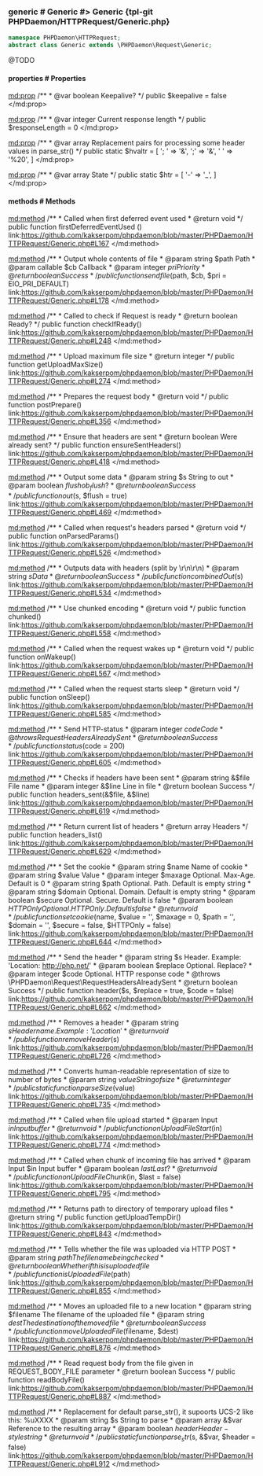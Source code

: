 ### generic # Generic #> Generic {tpl-git PHPDaemon/HTTPRequest/Generic.php}

```php
namespace PHPDaemon\HTTPRequest;
abstract class Generic extends \PHPDaemon\Request\Generic;
```

@TODO

<!-- include-namespace path="\PHPDaemon\HTTPRequest\Generic" level="" access="" -->
#### properties # Properties

<md:prop>
/**
	 * @var boolean Keepalive?
	 */
public $keepalive = false
</md:prop>

<md:prop>
/**
	 * @var integer Current response length
	 */
public $responseLength = 0
</md:prop>

<md:prop>
/**
	 * @var array Replacement pairs for processing some header values in parse_str()
	 */
public static $hvaltr = [
  '; ' => '&',
  ';' => '&',
  ' ' => '%20',
]
</md:prop>

<md:prop>
/**
	 * @var array State
	 */
public static $htr = [
  '-' => '_',
]
</md:prop>

<div class="clearboth"></div>

#### methods # Methods

<md:method>
/**
	 * Called when first deferred event used
	 * @return void
	 */
public function firstDeferredEventUsed ()
link:https://github.com/kakserpom/phpdaemon/blob/master/PHPDaemon/HTTPRequest/Generic.php#L167
</md:method>

<md:method>
/**
	 * Output whole contents of file
	 * @param  string   $path Path
	 * @param  callable $cb   Callback
	 * @param  integer  $pri  Priority
	 * @return boolean        Success
	 */
public function sendfile($path, $cb, $pri = EIO_PRI_DEFAULT)
link:https://github.com/kakserpom/phpdaemon/blob/master/PHPDaemon/HTTPRequest/Generic.php#L178
</md:method>

<md:method>
/**
	 * Called to check if Request is ready
	 * @return boolean Ready?
	 */
public function checkIfReady()
link:https://github.com/kakserpom/phpdaemon/blob/master/PHPDaemon/HTTPRequest/Generic.php#L248
</md:method>

<md:method>
/**
	 * Upload maximum file size
	 * @return integer
	 */
public function getUploadMaxSize()
link:https://github.com/kakserpom/phpdaemon/blob/master/PHPDaemon/HTTPRequest/Generic.php#L274
</md:method>

<md:method>
/**
	 * Prepares the request body
	 * @return void
	 */
public function postPrepare()
link:https://github.com/kakserpom/phpdaemon/blob/master/PHPDaemon/HTTPRequest/Generic.php#L356
</md:method>

<md:method>
/**
	 * Ensure that headers are sent
	 * @return boolean Were already sent?
	 */
public function ensureSentHeaders()
link:https://github.com/kakserpom/phpdaemon/blob/master/PHPDaemon/HTTPRequest/Generic.php#L418
</md:method>

<md:method>
/**
	 * Output some data
	 * @param  string  $s     String to out
	 * @param  boolean $flush ob_flush?
	 * @return boolean        Success
	 */
public function out($s, $flush = true)
link:https://github.com/kakserpom/phpdaemon/blob/master/PHPDaemon/HTTPRequest/Generic.php#L469
</md:method>

<md:method>
/**
	 * Called when request's headers parsed
	 * @return void
	 */
public function onParsedParams()
link:https://github.com/kakserpom/phpdaemon/blob/master/PHPDaemon/HTTPRequest/Generic.php#L526
</md:method>

<md:method>
/**
	 * Outputs data with headers (split by \r\n\r\n)
	 * @param  string  $s Data
	 * @return boolean    Success
	 */
public function combinedOut($s)
link:https://github.com/kakserpom/phpdaemon/blob/master/PHPDaemon/HTTPRequest/Generic.php#L534
</md:method>

<md:method>
/**
	 * Use chunked encoding
	 * @return void
	 */
public function chunked()
link:https://github.com/kakserpom/phpdaemon/blob/master/PHPDaemon/HTTPRequest/Generic.php#L558
</md:method>

<md:method>
/**
	 * Called when the request wakes up
	 * @return void
	 */
public function onWakeup()
link:https://github.com/kakserpom/phpdaemon/blob/master/PHPDaemon/HTTPRequest/Generic.php#L567
</md:method>

<md:method>
/**
	 * Called when the request starts sleep
	 * @return void
	 */
public function onSleep()
link:https://github.com/kakserpom/phpdaemon/blob/master/PHPDaemon/HTTPRequest/Generic.php#L585
</md:method>

<md:method>
/**
	 * Send HTTP-status
	 * @param  integer $code Code
	 * @throws RequestHeadersAlreadySent
	 * @return boolean Success
	 */
public function status($code = 200)
link:https://github.com/kakserpom/phpdaemon/blob/master/PHPDaemon/HTTPRequest/Generic.php#L605
</md:method>

<md:method>
/**
	 * Checks if headers have been sent
	 * @param  string  &$file File name
	 * @param  integer &$line Line in file
	 * @return boolean        Success
	 */
public function headers_sent(&$file, &$line)
link:https://github.com/kakserpom/phpdaemon/blob/master/PHPDaemon/HTTPRequest/Generic.php#L619
</md:method>

<md:method>
/**
	 * Return current list of headers
	 * @return array Headers
	 */
public function headers_list()
link:https://github.com/kakserpom/phpdaemon/blob/master/PHPDaemon/HTTPRequest/Generic.php#L629
</md:method>

<md:method>
/**
	 * Set the cookie
	 * @param string  $name     Name of cookie
	 * @param string  $value    Value
	 * @param integer $maxage   Optional. Max-Age. Default is 0
	 * @param string  $path     Optional. Path. Default is empty string
	 * @param string  $domain   Optional. Domain. Default is empty string
	 * @param boolean $secure   Optional. Secure. Default is false
	 * @param boolean $HTTPOnly Optional. HTTPOnly. Default is false
	 * @return void
	 */
public function setcookie($name, $value = '', $maxage = 0, $path = '', $domain = '', $secure = false, $HTTPOnly = false)
link:https://github.com/kakserpom/phpdaemon/blob/master/PHPDaemon/HTTPRequest/Generic.php#L644
</md:method>

<md:method>
/**
	 * Send the header
	 * @param  string  $s       Header. Example: 'Location: http://php.net/'
	 * @param  boolean $replace Optional. Replace?
	 * @param  integer $code    Optional. HTTP response code
	 * @throws \PHPDaemon\Request\RequestHeadersAlreadySent
	 * @return boolean Success
	 */
public function header($s, $replace = true, $code = false)
link:https://github.com/kakserpom/phpdaemon/blob/master/PHPDaemon/HTTPRequest/Generic.php#L662
</md:method>

<md:method>
/**
	 * Removes a header
	 * @param  string $s Header name. Example: 'Location'
	 * @return void
	 */
public function removeHeader($s)
link:https://github.com/kakserpom/phpdaemon/blob/master/PHPDaemon/HTTPRequest/Generic.php#L726
</md:method>

<md:method>
/**
	 * Converts human-readable representation of size to number of bytes
	 * @param  string $value String of size
	 * @return integer
	 */
public static function parseSize($value)
link:https://github.com/kakserpom/phpdaemon/blob/master/PHPDaemon/HTTPRequest/Generic.php#L735
</md:method>

<md:method>
/**
	 * Called when file upload started
	 * @param  Input $in Input buffer
	 * @return void
	 */
public function onUploadFileStart($in)
link:https://github.com/kakserpom/phpdaemon/blob/master/PHPDaemon/HTTPRequest/Generic.php#L774
</md:method>

<md:method>
/**
	 * Called when chunk of incoming file has arrived
	 * @param  Input   $in   Input buffer
	 * @param  boolean $last Last?
	 * @return void
	 */
public function onUploadFileChunk($in, $last = false)
link:https://github.com/kakserpom/phpdaemon/blob/master/PHPDaemon/HTTPRequest/Generic.php#L795
</md:method>

<md:method>
/**
	 * Returns path to directory of temporary upload files
	 * @return string
	 */
public function getUploadTempDir()
link:https://github.com/kakserpom/phpdaemon/blob/master/PHPDaemon/HTTPRequest/Generic.php#L843
</md:method>

<md:method>
/**
	 * Tells whether the file was uploaded via HTTP POST
	 * @param  string  $path The filename being checked
	 * @return boolean       Whether if this is uploaded file
	 */
public function isUploadedFile($path)
link:https://github.com/kakserpom/phpdaemon/blob/master/PHPDaemon/HTTPRequest/Generic.php#L855
</md:method>

<md:method>
/**
	 * Moves an uploaded file to a new location
	 * @param  string  $filename The filename of the uploaded file
	 * @param  string  $dest     The destination of the moved file
	 * @return boolean           Success
	 */
public function moveUploadedFile($filename, $dest)
link:https://github.com/kakserpom/phpdaemon/blob/master/PHPDaemon/HTTPRequest/Generic.php#L876
</md:method>

<md:method>
/**
	 * Read request body from the file given in REQUEST_BODY_FILE parameter
	 * @return boolean Success
	 */
public function readBodyFile()
link:https://github.com/kakserpom/phpdaemon/blob/master/PHPDaemon/HTTPRequest/Generic.php#L887
</md:method>

<md:method>
/**
	 * Replacement for default parse_str(), it supoorts UCS-2 like this: %uXXXX
	 * @param  string  $s      String to parse
	 * @param  array   &$var   Reference to the resulting array
	 * @param  boolean $header Header-style string
	 * @return void
	 */
public static function parse_str($s, &$var, $header = false)
link:https://github.com/kakserpom/phpdaemon/blob/master/PHPDaemon/HTTPRequest/Generic.php#L912
</md:method>

<div class="clearboth"></div>


<!--/ include-namespace -->

